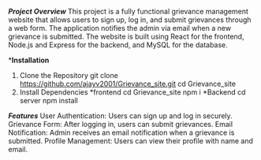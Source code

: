 ***Project Overview***
This project is a fully functional grievance management website that allows users to sign up, log in, and submit grievances through a web form. 
The application notifies the admin via email when a new grievance is submitted. The website is built using React for the frontend, Node.js and 
Express for the backend, and MySQL for the database.



***Installation**
1. Clone the Repository
  git clone https://github.com/ajayv2001/Grievance_site.git
  cd Grievance_site
2. Install Dependencies
   *frontend
   cd Grievance_site
   npm i
   *Backend
   cd server
   npm install

***Features***
User Authentication: Users can sign up and log in securely.
Grievance Form: After logging in, users can submit grievances.
Email Notification: Admin receives an email notification when a grievance is submitted.
Profile Management: Users can view their profile with name and email.




